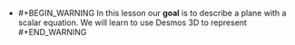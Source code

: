 - #+BEGIN_WARNING
  In this lesson our **goal** is to describe a plane with a scalar equation. We will learn to use Desmos 3D to represent 
  #+END_WARNING